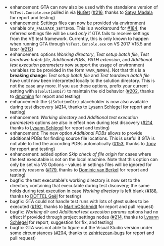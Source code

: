 * enhancement: GTA can now also be used with the standalone version of `VsTest.Console.exe` pulled in via [NuGet](https://www.nuget.org/packages/Microsoft.TestPlatform) ([#216](https://github.com/csoltenborn/GoogleTestAdapter/issues/216), thanks to [Satya Madala](https://github.com/smadala) for report and testing)
* enhancement: Settings files can now be provided via environment variable `GTA_FALLBACK_SETTINGS`. This is a workaround for [#184](https://github.com/csoltenborn/GoogleTestAdapter/issues/184); the referred settings file will be used *only* if GTA fails to receive settings from the VS test framework. Currently, this is only known to happen when running GTA through `VsTest.Console.exe` on VS 2017 V15.5 and later ([#212](https://github.com/csoltenborn/GoogleTestAdapter/issues/212))
* enhancement: options *Working directory*, *Test setup batch file*, *Test teardown batch file*, *Additional PDBs*, *PATH extension*, and *Additional test execution parameters* now support the usage of environment variables (to be provided in the form `%VAR_NAME%`). Not that this is a **breaking change**: *Test setup batch file* and *Test teardown batch file* have until now been interpreted locally to the solution directory. This is not the case any more. If you use these options, prefix your current setting with `$(SolutionDir)` to maintain the old behavior ([#202](https://github.com/csoltenborn/GoogleTestAdapter/issues/202), thanks to [dmcminn](https://github.com/dmcminn) for report and testing)
* enhancement: the `$(SolutionDir)` placeholder is now also available during test discovery ([#214](https://github.com/csoltenborn/GoogleTestAdapter/issues/214), thanks to [Lysann Schlegel](https://github.com/lysannschlegel) for report and testing)
* enhancement: *Working directory* and *Additional test execution parameters* options are also in effect now during test discovery ([#214](https://github.com/csoltenborn/GoogleTestAdapter/issues/214), thanks to [Lysann Schlegel](https://github.com/lysannschlegel) for report and testing)
* enhancement: The new option *Additional PDBs* allows to provide additional PDBs for finding source file locations. This is useful if GTA is not able to find the according PDBs automatically ([#153](https://github.com/csoltenborn/GoogleTestAdapter/issues/153), thanks to [Tony](https://github.com/sephirostoy) for report and testing)
* enhancement: added option *Skip check of file origin* for cases where the test executable is not on the local machine. Note that this option can only be set via VS Options - values in settings files will be ignored for security reasons ([#179](https://github.com/csoltenborn/GoogleTestAdapter/issues/179), thanks to [Dominic van Berkel](https://github.com/barometz) for report and testing)
* bugfix: the test executable's working directory is now set to the directory containing that executable during test discovery; the same holds during test execution in case *Working directory* is left blank ([#188](https://github.com/csoltenborn/GoogleTestAdapter/issues/188), thanks to [DOTTEL Ga&euml;l](https://github.com/pifopi) for testing)
* bugfix: GTA could not handle test runs with lots of gtest suites to be executed ([#192](https://github.com/csoltenborn/GoogleTestAdapter/issues/192), thanks to [MartinOSchmidt](https://github.com/MartinOSchmidt) for report and pull request)
* bugfix: *Working dir* and *Additional test execution params* options had no effect if provided through project settings nodes
 ([#214](https://github.com/csoltenborn/GoogleTestAdapter/issues/214), thanks to [Lysann Schlegel](https://github.com/lysannschlegel) for report, suggestion for fix, and testing)
* bugfix: GTA was not able to figure out the Visual Studio version under some circumstances ([#204](https://github.com/csoltenborn/GoogleTestAdapter/issues/204), thanks to [zahirtezcan-bugs](https://github.com/zahirtezcan-bugs) for report and pull request)